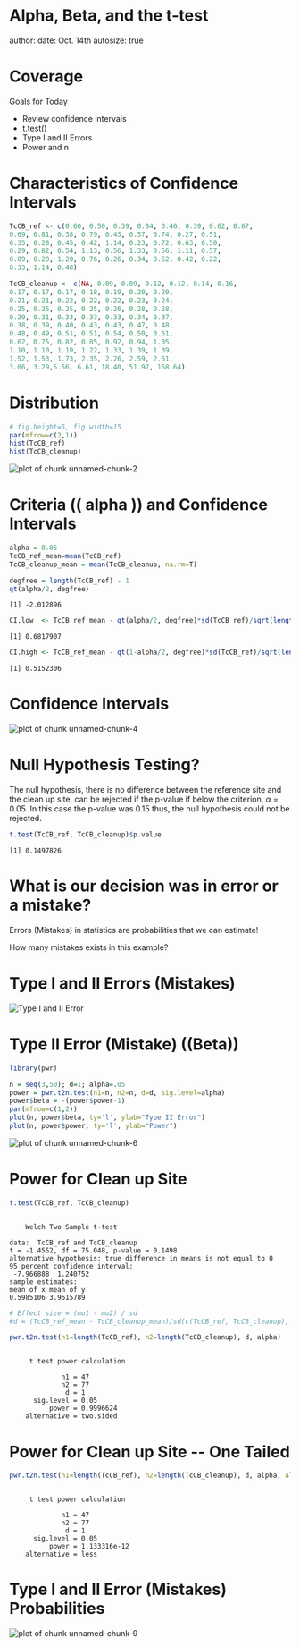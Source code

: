 Alpha, Beta, and the t-test
========================================================
author: 
date: Oct. 14th
autosize: true

Coverage
========================================================

Goals for Today

- Review confidence intervals
- t.test()
- Type I and II Errors
- Power and n

Characteristics of Confidence Intervals
========================================================


```r
TcCB_ref <- c(0.60, 0.50, 0.39, 0.84, 0.46, 0.39, 0.62, 0.67, 
0.69, 0.81, 0.38, 0.79, 0.43, 0.57, 0.74, 0.27, 0.51, 
0.35, 0.28, 0.45, 0.42, 1.14, 0.23, 0.72, 0.63, 0.50, 
0.29, 0.82, 0.54, 1.13, 0.56, 1.33, 0.56, 1.11, 0.57, 
0.89, 0.28, 1.20, 0.76, 0.26, 0.34, 0.52, 0.42, 0.22, 
0.33, 1.14, 0.48)

TcCB_cleanup <- c(NA, 0.09, 0.09, 0.12, 0.12, 0.14, 0.16, 
0.17, 0.17, 0.17, 0.18, 0.19, 0.20, 0.20, 
0.21, 0.21, 0.22, 0.22, 0.22, 0.23, 0.24, 
0.25, 0.25, 0.25, 0.25, 0.26, 0.28, 0.28, 
0.29, 0.31, 0.33, 0.33, 0.33, 0.34, 0.37,
0.38, 0.39, 0.40, 0.43, 0.43, 0.47, 0.48, 
0.48, 0.49, 0.51, 0.51, 0.54, 0.50, 0.61,
0.62, 0.75, 0.82, 0.85, 0.92, 0.94, 1.05,
1.10, 1.10, 1.19, 1.22, 1.33, 1.39, 1.39,
1.52, 1.53, 1.73, 2.35, 2.26, 2.59, 2.61,
3.06, 3.29,5.56, 6.61, 18.40, 51.97, 168.64)
```

Distribution
==========================================

```r
# fig.height=5, fig.width=15
par(mfrow=c(2,1))
hist(TcCB_ref)
hist(TcCB_cleanup)
```

![plot of chunk unnamed-chunk-2](t_test2-figure/unnamed-chunk-2-1.png)

Criteria (\( alpha \)) and Confidence Intervals
=====================================

```r
alpha = 0.05
TcCB_ref_mean=mean(TcCB_ref)
TcCB_cleanup_mean = mean(TcCB_cleanup, na.rm=T)

degfree = length(TcCB_ref) - 1
qt(alpha/2, degfree)
```

```
[1] -2.012896
```

```r
CI.low  <- TcCB_ref_mean - qt(alpha/2, degfree)*sd(TcCB_ref)/sqrt(length(TcCB_ref)); CI.low
```

```
[1] 0.6817907
```

```r
CI.high <- TcCB_ref_mean - qt(1-alpha/2, degfree)*sd(TcCB_ref)/sqrt(length(TcCB_ref)); CI.high
```

```
[1] 0.5152306
```

Confidence Intervals
========================================================

![plot of chunk unnamed-chunk-4](t_test2-figure/unnamed-chunk-4-1.png)

Null Hypothesis Testing?
==================================================

The null hypothesis, there is no difference between the reference site and the clean up site, can be rejected if the p-value if below the criterion, $\alpha$ = 0.05. In this case the p-value was 0.15 thus, the null hypothesis could not be rejected.


```r
t.test(TcCB_ref, TcCB_cleanup)$p.value
```

```
[1] 0.1497826
```

What is our decision was in error or a mistake?
===============================================
Errors (Mistakes) in statistics are probabilities that we can estimate! 

How many mistakes exists in this example?

Type I and II Errors (Mistakes)
=============================================
![Type I and II Error](type1and2error.gif)


Type II Error (Mistake) (\(Beta\)) 
===============================================


```r
library(pwr)

n = seq(3,50); d=1; alpha=.05
power = pwr.t2n.test(n1=n, n2=n, d=d, sig.level=alpha)
power$beta = -(power$power-1)
par(mfrow=c(1,2))
plot(n, power$beta, ty='l', ylab="Type II Error")
plot(n, power$power, ty='l', ylab="Power")
```

![plot of chunk unnamed-chunk-6](t_test2-figure/unnamed-chunk-6-1.png)

Power for Clean up Site
==============================================

```r
t.test(TcCB_ref, TcCB_cleanup)
```

```

	Welch Two Sample t-test

data:  TcCB_ref and TcCB_cleanup
t = -1.4552, df = 75.048, p-value = 0.1498
alternative hypothesis: true difference in means is not equal to 0
95 percent confidence interval:
 -7.966888  1.240752
sample estimates:
mean of x mean of y 
0.5985106 3.9615789 
```

```r
# Effect size = (mu1 - mu2) / sd
#d = (TcCB_ref_mean - TcCB_cleanup_mean)/sd(c(TcCB_ref, TcCB_cleanup), na.rm=T); d

pwr.t2n.test(n1=length(TcCB_ref), n2=length(TcCB_cleanup), d, alpha)
```

```

     t test power calculation 

             n1 = 47
             n2 = 77
              d = 1
      sig.level = 0.05
          power = 0.9996624
    alternative = two.sided
```

Power for Clean up Site -- One Tailed
===========================================

```r
pwr.t2n.test(n1=length(TcCB_ref), n2=length(TcCB_cleanup), d, alpha, alternative="less")
```

```

     t test power calculation 

             n1 = 47
             n2 = 77
              d = 1
      sig.level = 0.05
          power = 1.133316e-12
    alternative = less
```


Type I and II Error (Mistakes) Probabilities 
==============================================
![plot of chunk unnamed-chunk-9](t_test2-figure/unnamed-chunk-9-1.png)
